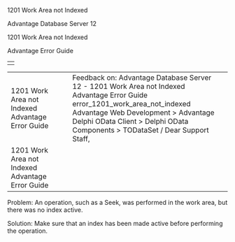1201 Work Area not Indexed




Advantage Database Server 12  

1201 Work Area not Indexed

Advantage Error Guide

|  |
| --- |
|  |

|  |  |  |  |  |
| --- | --- | --- | --- | --- |
| 1201 Work Area not Indexed  Advantage Error Guide |  |  | Feedback on: Advantage Database Server 12 - 1201 Work Area not Indexed Advantage Error Guide error\_1201\_work\_area\_not\_indexed Advantage Web Development > Advantage Delphi OData Client > Delphi OData Components > TODataSet / Dear Support Staff, |  |
| 1201 Work Area not Indexed  Advantage Error Guide |  |  |  |  |

Problem: An operation, such as a Seek, was performed in the work area, but there was no index active.

Solution: Make sure that an index has been made active before performing the operation.